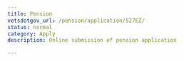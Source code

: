 ```yaml
---
title: Pension
vetsdotgov_url: /pension/application/527EZ/
status: normal
category: Apply
description: Online submission of pension application

---
```

